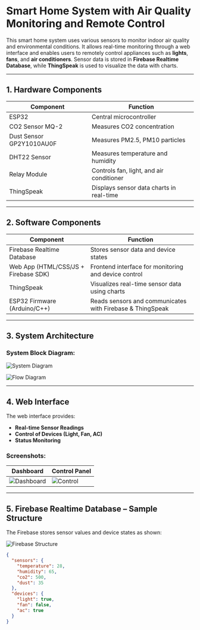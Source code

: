 # Smart Home System with Air Quality Monitoring and Remote Control

This smart home system uses various sensors to monitor indoor air quality and environmental conditions. It allows real-time monitoring through a web interface and enables users to remotely control appliances such as **lights**, **fans**, and **air conditioners**. Sensor data is stored in **Firebase Realtime Database**, while **ThingSpeak** is used to visualize the data with charts.

---

## 1. Hardware Components

| Component               | Function                                         |
|-------------------------|--------------------------------------------------|
| ESP32                   | Central microcontroller                          |
| CO2 Sensor MQ-2         | Measures CO2 concentration                       |
| Dust Sensor GP2Y1010AU0F| Measures PM2.5, PM10 particles                   |
| DHT22 Sensor            | Measures temperature and humidity                |
| Relay Module            | Controls fan, light, and air conditioner         |
| ThingSpeak              | Displays sensor data charts in real-time         |

---

## 2. Software Components

| Component                                    | Function                                                  |
|---------------------------------------------|-----------------------------------------------------------|
| Firebase Realtime Database                   | Stores sensor data and device states                      |
| Web App (HTML/CSS/JS + Firebase SDK)         | Frontend interface for monitoring and device control      |
| ThingSpeak                                   | Visualizes real-time sensor data using charts             |
| ESP32 Firmware (Arduino/C++)                 | Reads sensors and communicates with Firebase & ThingSpeak |

---

## 3. System Architecture

### System Block Diagram:

![System Diagram](https://github.com/user-attachments/assets/d7fc55bb-c48e-4206-938d-958a7a66d955)


![Flow Diagram](https://github.com/user-attachments/assets/2487edb6-16d6-440d-b098-6da1d92b638e)

---

## 4. Web Interface

The web interface provides:

- **Real-time Sensor Readings**
- **Control of Devices (Light, Fan, AC)**
- **Status Monitoring**

### Screenshots:

| Dashboard              | Control Panel         |
|------------------------|-----------------------|
| ![Dashboard](https://github.com/user-attachments/assets/d2445d38-efe2-4ff5-8983-fe1a20e41e27) | ![Control](https://github.com/user-attachments/assets/fc9338a0-b250-4d22-be4f-e7be386efe61) |

---

## 5. Firebase Realtime Database – Sample Structure

The Firebase stores sensor values and device states as shown:

![Firebase Structure](https://github.com/user-attachments/assets/e4ab27e6-562a-463d-9238-82a1e9cfe26c)

```json
{
  "sensors": {
    "temperature": 28,
    "humidity": 65,
    "co2": 500,
    "dust": 35
  },
  "devices": {
    "light": true,
    "fan": false,
    "ac": true
  }
}
